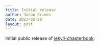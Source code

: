 ```yaml
---
title: Initial release
author: Jason Grimes
date: 2023-02-20
layout: post
---
```


Initial public release of [jekyll-chapterbook](https://github.com/jasongrimes/jekyll-chapterbook).